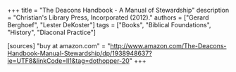 +++
title = "The Deacons Handbook - A Manual of Stewardship"
description = "Christian's Library Press, Incorporated (2012)."
authors = ["Gerard Berghoef", "Lester DeKoster"]
tags = ["Books", "Biblical Foundations", "History", "Diaconal Practice"]

[sources]
"buy at amazon.com" = "http://www.amazon.com/The-Deacons-Handbook-Manual-Stewardship/dp/1938948637?ie=UTF8&linkCode=ll1&tag=dothopper-20"
+++
